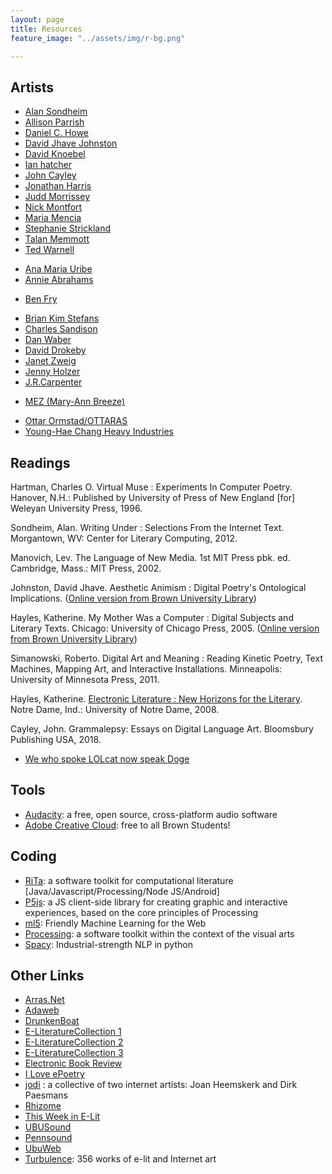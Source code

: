 ```yaml
---
layout: page
title: Resources
feature_image: "../assets/img/r-bg.png"

---
```


## Artists
* [Alan Sondheim]()
* [Allison Parrish](http://www.decontextualize.com/)
* [Daniel C. Howe](http://rednoise.org/dhowe)
* [David Jhave Johnston](http://glia.ca/)
* [David Knoebel](http://home.ptd.net/~clkpoet/)
* [Ian hatcher](https://rednoise.org/wdm/index.php?n=Main.Artists)
* [John Cayley](http://programmatology.shadoof.net/index.php)
* [Jonathan Harris](http://number27.org/)
* [Judd Morrissey](http://www.judisdaid.org/)
* [Nick Montfort](http://nickm.com/)
* [Maria Mencia](http://www.mariamencia.com/)
* [Stephanie Strickland](http://www.stephaniestrickland.com/)
* [Talan Memmott](http://talanmemmott.info)
* [Ted Warnell](https://warnell.com/)

<!-- * [Alessandro Capozzo](http://www.abstract-codex.net/bio.html)  Media Artist-->
* [Ana Maria Uribe](http://www.vispo.com/uribe/)<!-- Anipoem -->
* [Annie Abrahams](http://www.bram.org/)
<!-- * Aya Karpinska -->
* [Ben Fry](http://benfry.com/)
<!-- * [Bill Seaman](http://billseaman.com/) -->
* [Brian Kim Stefans](https://arras.net/arras/)
* [Charles Sandison]()
* [Dan Waber](http://logolalia.com/)
* [David Drokeby](http://www.davidrokeby.com/)
* [Janet Zweig](http://www.janetzweig.com/)
* [Jenny Holzer](http://projects.jennyholzer.com/)
* [J.R.Carpenter](http://luckysoap.com/)
<!-- * [Laura Zaylea](https://laurazaylea.com/) -->
* [MEZ (Mary-Ann Breeze)](https://anthology.rhizome.org/mez-breeze)
<!-- * [Miguel Azguime](https://www.misomusic.com/index.php?option=com_content&view=article&id=284&Itemid=444&lang=en) -->
* [Ottar Ormstad/OTTARAS](http://yellowpoetry.com/)
* [Young-Hae Chang Heavy Industries](http://yhchang.com/)


## Readings
Hartman, Charles O. Virtual Muse : Experiments In Computer Poetry. Hanover, N.H.: Published by University of Press of New England [for] Weleyan University Press, 1996.

Sondheim, Alan. Writing Under : Selections From the Internet Text. Morgantown, WV: Center for Literary Computing, 2012.

Manovich, Lev. The Language of New Media. 1st MIT Press pbk. ed. Cambridge, Mass.: MIT Press, 2002.

Johnston, David Jhave. Aesthetic Animism : Digital Poetry's Ontological Implications. ([Online version from Brown University Library](https://search.library.brown.edu/catalog/b7954130))

Hayles, Katherine. My Mother Was a Computer : Digital Subjects and Literary Texts. Chicago: University of Chicago Press, 2005. ([Online version from Brown University Library](https://search.library.brown.edu/catalog/b7226281))

Simanowski, Roberto. Digital Art and Meaning : Reading Kinetic Poetry, Text Machines, Mapping Art, and Interactive Installations. Minneapolis: University of Minnesota Press, 2011.

Hayles, Katherine. [Electronic Literature : New Horizons for the Literary](https://eliterature.org/pad/elp.html). Notre Dame, Ind.: University of Notre Dame, 2008.

Cayley, John. Grammalepsy: Essays on Digital Language Art. Bloomsbury Publishing USA, 2018.

<!-- #### Articles
* [Grammalepsy: an introduction](http://electronicbookreview.com/essay/grammalepsy-an-introduction/)

* [Aurature: at the ends of electronic literature](http://electronicbookreview.com/essay/aurature-at-the-ends-of-electronic-literature/)

* [Interview with Ian Hatcher](http://www.raintaxi.com/multiplicity-an-interview-with-ian-hatcher/) -->

* [We who spoke LOLcat now speak Doge](https://io9.gizmodo.com/we-who-spoke-lolcat-now-speak-doge-1481243678/1482130388)

<!-- http://electronicbookreview.com/essay/the-code-is-not-the-text-unless-it-is-the-text/
http://www.ubu.com/papers/kostelanetz.html
http://www.dichtung-digital.org/2006/01/Raley/index.htm
http://actascenica.teak.fi/huopaniemi-otso/ -->


## Tools
* [Audacity](https://www.audacityteam.org/): a free, open source, cross-platform audio software
* [Adobe Creative Cloud](https://www.brown.edu/information-technology/software/catalog/adobe-creative-cloud-desktop-application): free to all Brown Students!

## Coding
* [RiTa](http://www.rednoise.org/rita/): a software toolkit for computational literature [Java/Javascript/Processing/Node JS/Android]
* [P5js](https://p5js.org/): a JS client-side library for creating graphic and interactive experiences, based on the core principles of Processing
* [ml5](https://ml5js.org/): Friendly Machine Learning for the Web
* [Processing](http://processing.org/): a software toolkit within the context of the visual arts
* [Spacy](https://spacy.io/): Industrial-strength NLP in python
<!-- * [AFrame](https://aframe.io/): A web framework for building virtual reality experiences -->


## Other Links
* [Arras.Net](http://www.arras.net)
* [Adaweb](http://www.adaweb.com/)
* [DrunkenBoat](http://www.drunkenboat.com/)
* [E-LiteratureCollection 1](http://collection.eliterature.org/1/)
* [E-LiteratureCollection 2](http://collection.eliterature.org/2/)
* [E-LiteratureCollection 3](http://collection.eliterature.org/3/)
* [Electronic Book Review](http://www.electronicbookreview.com/)
* [I Love ePoetry](http://iloveepoetry.com/)
* [jodi](jodi.org) :  a collective of two internet artists: Joan Heemskerk and Dirk Paesmans
* [Rhizome](http://rhizome.org/)
* [This Week in E-Lit](https://paper.li/eliterature#/)
* [UBUSound](http://www.ubu.com/sound/index.html)
* [Pennsound](http://writing.upenn.edu/pennsound/)
* [UbuWeb](http://www.ubu.com/)
* [Turbulence](http://turbulence.org/): 356 works of e-lit and Internet art
